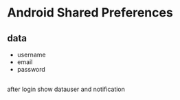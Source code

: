 # Android Shared Preferences

## data

- username
- email
- password

##

after login show datauser and notification
